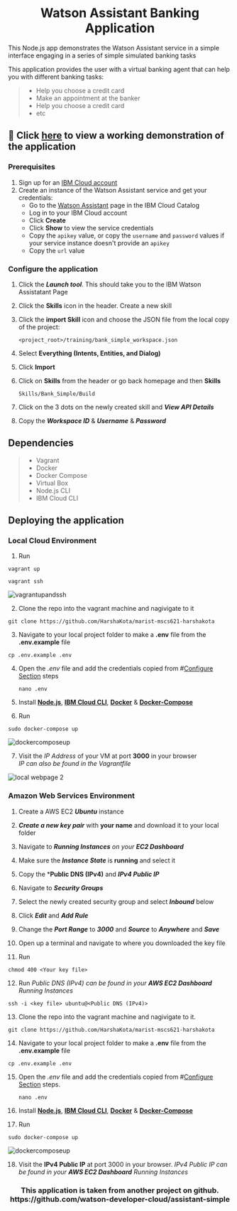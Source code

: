 <h1 align="center" style="border-bottom: none;">Watson Assistant Banking Application</h1>

This Node.js app demonstrates the Watson Assistant service in a simple interface engaging in a series of simple simulated banking tasks

This application provides the user with a virtual banking agent that can help you with different banking tasks:

> * Help you choose a credit card
> * Make an appointment at the banker
> * Help you choose a credit card
> * etc

## :link: Click [here](http://18.224.71.150:3000) to view a working demonstration of the application

### Prerequisites

1. Sign up for an [IBM Cloud account](https://console.bluemix.net/registration/)
2. Create an instance of the Watson Assistant service and get your credentials:
    - Go to the [Watson Assistant](https://console.bluemix.net/catalog/services/conversation) page in the IBM Cloud Catalog
    - Log in to your IBM Cloud account
    - Click **Create**
    - Click **Show** to view the service credentials
    - Copy the `apikey` value, or copy the `username` and `password` values if your service instance doesn't provide an `apikey`
    - Copy the `url` value

### Configure the application

1. Click the ***Launch tool***. This should take you to the IBM Watson Assistatant Page

2. Click the **Skills** icon in the header. Create a new skill

3. Click the **import Skill** icon and choose the JSON file from the local copy of the project:

    `<project_root>/training/bank_simple_workspace.json`

4. Select **Everything (Intents, Entities, and Dialog)**

5. Click **Import**

6. Click on **Skills** from the header or go back homepage and then **Skills**

    `Skills/Bank_Simple/Build`

7. Click on the 3 dots on the newly created skill and ***View API Details***

8. Copy the ***Workspace ID*** & ***Username*** & ***Password***
    
## Dependencies

> * Vagrant
> * Docker
> * Docker Compose
> * Virtual Box
> * Node.js CLI
> * IBM Cloud CLI

## Deploying the application
### Local Cloud Environment

1. Run </br>
``` 
vagrant up 
```
```
vagrant ssh
```

![vagrantupandssh](https://user-images.githubusercontent.com/18014466/49691843-3662d100-fb19-11e8-8f8a-efa930003605.gif)

2. Clone the repo into the vagrant machine and nagivigate to it
```
git clone https://github.com/HarshaKota/marist-mscs621-harshakota
```

3. Navigate to your local project folder to make a **.env** file from the **.env.example** file
```
cp .env.example .env
```

4. Open the *.env* file and add the credentials copied from #[Configure Section](#configure-the-application) steps

    ```nano .env```
    
5. Install **[Node.js](https://github.com/nodesource/distributions/blob/master/README.md#debinstall)**, **[IBM Cloud CLI](https://console.bluemix.net/docs/cli/index.html#overview)**, **[Docker](https://docs.docker.com/install/linux/docker-ce/ubuntu/#install-docker-ce-1)** & **[Docker-Compose](https://docs.docker.com/compose/install/#install-compose)**

6. Run </br>
```
sudo docker-compose up
```
![dockercomposeup](https://user-images.githubusercontent.com/18014466/49691862-affabf00-fb19-11e8-87bd-441dc61b8f32.gif)

7. Visit the *IP Address* of your VM at port **3000** in your browser </br>
*IP can also be found in the Vagrantfile*

![local webpage 2](https://user-images.githubusercontent.com/18014466/49691870-e33d4e00-fb19-11e8-86d4-5ca3cd201ce0.PNG)

### Amazon Web Services Environment
1. Create a AWS EC2 ***Ubuntu*** instance

2. ***Create a new key pair*** with **your name** and download it to your local folder

3. Navigate to ***Running Instances** on your **EC2 Dashboard***

4. Make sure the ***Instance State*** is **running** and select it

5. Copy the ***Public DNS (IPv4)** and ***IPv4 Public IP***

6. Navigate to ***Security Groups***

7. Select the newly created security group and select ***Inbound*** below

8. Click ***Edit*** and ***Add Rule***

9. Change the ***Port Range*** to ***3000*** and ***Source*** to ***Anywhere*** and ***Save***

10. Open up a terminal and navigate to where you downloaded the key file

11. Run
```
chmod 400 <Your key file>
```
12. Run
*Public DNS (IPv4) can be found in your ***AWS EC2 Dashboard*** Running Instances*
```
ssh -i <key file> ubuntu@<Public DNS (IPv4)>
```
13. Clone the repo into the vagrant machine and nagivigate to it.
```
git clone https://github.com/HarshaKota/marist-mscs621-harshakota
```

14. Navigate to your local project folder to make a **.env** file from the **.env.example** file
```
cp .env.example .env
```

15. Open the *.env* file and add the credentials copied from #[Configure Section](#configure-the-application) steps.

    ```nano .env```
    
16. Install **[Node.js](https://github.com/nodesource/distributions/blob/master/README.md#debinstall)**, **[IBM Cloud CLI](https://console.bluemix.net/docs/cli/index.html#overview)**, **[Docker](https://docs.docker.com/install/linux/docker-ce/ubuntu/#install-docker-ce-1)** & **[Docker-Compose](https://docs.docker.com/compose/install/#install-compose)**

17. Run </br>
```
sudo docker-compose up
```
![dockercomposeup](https://user-images.githubusercontent.com/18014466/49691862-affabf00-fb19-11e8-87bd-441dc61b8f32.gif)

18. Visit the **IPv4 Public IP** at port 3000 in your browser.
*IPv4 Public IP can be found in your ***AWS EC2 Dashboard*** Running Instances*


<h3 align="center">This application is taken from another project on github. https://github.com/watson-developer-cloud/assistant-simple</h3>
